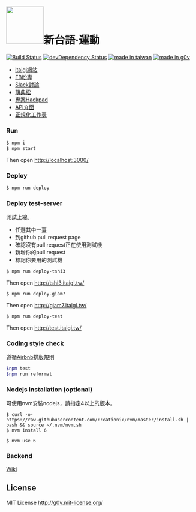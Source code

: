 <a href="https://itaigi.tw/"><img src="https://itaigi.tw/121c4ed080e9127a72d31ae85d1458fc.svg" width="100"></a>新台語·運動
===========
[![Build Status](https://travis-ci.org/g0v/itaigi.svg?branch=master)](https://travis-ci.org/g0v/itaigi)
[![devDependency Status](https://david-dm.org/g0v/itaigi/dev-status.svg)](https://david-dm.org/g0v/itaigi?type=dev)
[![made in taiwan](https://img.shields.io/badge/made%20in-taiwan-blue.svg)](https://itaigi.tw)
[![made in g0v](https://img.shields.io/badge/made%20in-g0v-B81C21.svg)](http://g0v.tw/en-US/)

* [itaigi網站](https://itaigi.tw)
* [FB粉專](https://www.facebook.com/ukauitaigi/)
* [Slack討論](https://g0v-tw.slack.com/messages/itaigi/)
* [萌典松](http://moe.kktix.cc/)
* [專案Hackpad](https://g0v.hackpad.tw/moed7ct-taigi-neologism)
* [API介面](http://docs.tai5uan5gian5gi2phing5thai5.apiary.io/)
* [正規化工作表](https://docs.google.com/spreadsheets/d/1_sXX2CGJsfSUTg-r-RGc4ApU1fPUmuLc2DmUSy4y_Zk)

### Run

```bash
$ npm i
$ npm start
```

Then open <http://localhost:3000/>

### Deploy
```bash
$ npm run deploy
```

### Deploy test-server

測試上線。

* 任選其中一臺
* 到github pull request page
* 確認沒有pull request正在使用測試機
* 新增你的pull request
* 標記你要用的測試機

```bash
$ npm run deploy-tshi3
```
Then open <http://tshi3.itaigi.tw/>

```bash
$ npm run deploy-giam7
```

Then open <http://giam7.itaigi.tw/>

```bash
$ npm run deploy-test
```
Then open <http://test.itaigi.tw/>


### Coding style check

遵循[Airbnb](https://github.com/airbnb/javascript)排版規則

```bash
$npm test
$npm run reformat
```

### Nodejs installation (optional)

可使用nvm安裝nodejs，請指定4以上的版本。

```
$ curl -o- https://raw.githubusercontent.com/creationix/nvm/master/install.sh | bash && source ~/.nvm/nvm.sh
$ nvm install 6

$ nvm use 6
```

### Backend

[Wiki](https://github.com/g0v/itaigi/wiki)


License
-----------

MIT License <http://g0v.mit-license.org/>
